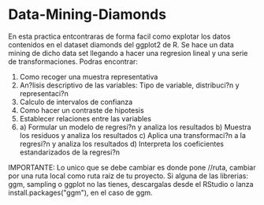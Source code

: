  # Data-Mining-Diamonds

En esta practica entcontraras de forma facil como explotar los datos contenidos en el dataset diamonds del ggplot2 de R.
Se hace un data mining de dicho data set llegando a hacer una regresion lineal y una serie de transformaciones.
Podras encontrar:
1. Como recoger una muestra representativa
2. An?lisis descriptivo de las variables: Tipo de variable, distribuci?n y representaci?n
3. Calculo de intervalos de confianza
4. Como hacer un contraste de hipotesis
5. Establecer relaciones entre las variables
6. 
    a) Formular un modelo de regresi?n y analiza los resultados
    b) Muestra los residuos y analiza los resultados
    c) Aplica una transformaci?n a la regresi?n y analiza los resultados
    d) Interpreta los coeficientes estandarizados de la regresi?n
    

IMPORTANTE: Lo unico que se debe cambiar es donde pone //ruta, cambiar por una ruta local como ruta raiz de tu proyecto.
Si alguna de las librerias: ggm, sampling o ggplot no las tienes, descargalas desde el RStudio o lanza install.packages("ggm"), en el caso de ggm.
